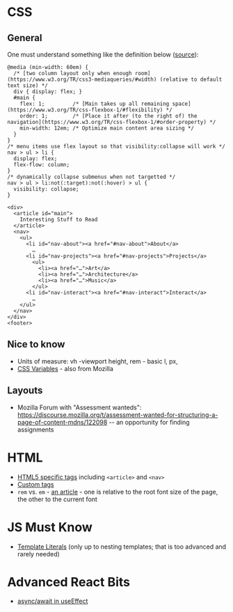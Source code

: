 


# CSS 
## General

One must understand something like the definition below ([source](https://www.w3.org/TR/css-flexbox-1/#visibility-collapse)):
```
@media (min-width: 60em) {
  /* [two column layout only when enough room](https://www.w3.org/TR/css3-mediaqueries/#width) (relative to default text size) */
  div { display: flex; }
  #main {
    flex: 1;         /* [Main takes up all remaining space](https://www.w3.org/TR/css-flexbox-1/#flexibility) */
    order: 1;        /* [Place it after (to the right of) the navigation](https://www.w3.org/TR/css-flexbox-1/#order-property) */
    min-width: 12em; /* Optimize main content area sizing */
  }
}
/* menu items use flex layout so that visibility:collapse will work */
nav > ul > li {
  display: flex;
  flex-flow: column;
}
/* dynamically collapse submenus when not targetted */
nav > ul > li:not(:target):not(:hover) > ul {
  visibility: collapse;
}

<div>
  <article id="main">
    Interesting Stuff to Read
  </article>
  <nav>
    <ul>
      <li id="nav-about"><a href="#nav-about">About</a>
        …
      <li id="nav-projects"><a href="#nav-projects">Projects</a>
        <ul>
          <li><a href="…">Art</a>
          <li><a href="…">Architecture</a>
          <li><a href="…">Music</a>
        </ul>
      <li id="nav-interact"><a href="#nav-interact">Interact</a>
        …
    </ul>
  </nav>
</div>
<footer>
```

## Nice to know
- Units of measure: vh -viewport height, rem - basic l, px, 
- [CSS Variables](https://developer.mozilla.org/en-US/docs/Web/CSS/Using_CSS_custom_properties) - also from Mozilla
## Layouts
- Mozilla Forum with "Assessment wanteds": https://discourse.mozilla.org/t/assessment-wanted-for-structuring-a-page-of-content-mdns/122098 -- an opportunity for finding assignments


# HTML
- [HTML5 specific tags](https://www.geeksforgeeks.org/html5-new-tags/) including `<article>` and `<nav>`
- [Custom tags](https://matthewjamestaylor.com/custom-tags) 
- `rem` vs. `em` - [an article](https://blog.logrocket.com/using-em-vs-rem-css/) - one is relative to the root font size of the page, the other to the current font



# JS Must Know
- [Template Literals](https://developer.mozilla.org/en-US/docs/Web/JavaScript/Reference/Template_literals) (only up to nesting templates; that is too advanced and rarely needed)
# Advanced React Bits
- [async/await in useEffect](https://ultimatecourses.com/blog/using-async-await-inside-react-use-effect-hook)
